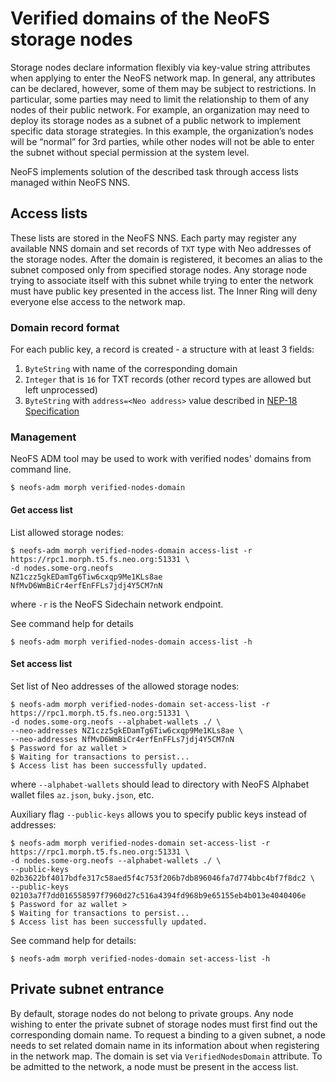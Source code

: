 # Verified domains of the NeoFS storage nodes

Storage nodes declare information flexibly via key-value string attributes when
applying to enter the NeoFS network map. In general, any attributes can be
declared, however, some of them may be subject to restrictions. In particular,
some parties may need to limit the relationship to them of any nodes of their
public network. For example, an organization may need to deploy its storage
nodes as a subnet of a public network to implement specific data storage
strategies. In this example, the organization’s nodes will be “normal” for 3rd
parties, while other nodes will not be able to enter the subnet without special
permission at the system level.

NeoFS implements solution of the described task through access lists managed
within NeoFS NNS.

## Access lists

These lists are stored in the NeoFS NNS. Each party may register any available
NNS domain and set records of `TXT` type with Neo addresses of the storage
nodes. After the domain is registered, it becomes an alias to the subnet composed
only from specified storage nodes. Any storage node trying to associate itself
with this subnet while trying to enter the network must have public key
presented in the access list. The Inner Ring will deny everyone else access to
the network map.

### Domain record format

For each public key, a record is created - a structure with at least 3 fields:
1. `ByteString` with name of the corresponding domain
2. `Integer` that is `16` for TXT records (other record types are allowed but left unprocessed)
3. `ByteString` with `address=<Neo address>` value described in [NEP-18 Specification](https://github.com/neo-project/proposals/pull/133)

### Management

NeoFS ADM tool may be used to work with verified nodes' domains from command line.
```
$ neofs-adm morph verified-nodes-domain
```

#### Get access list

List allowed storage nodes:
```
$ neofs-adm morph verified-nodes-domain access-list -r https://rpc1.morph.t5.fs.neo.org:51331 \
-d nodes.some-org.neofs
NZ1czz5gkEDamTg6Tiw6cxqp9Me1KLs8ae
NfMvD6WmBiCr4erfEnFFLs7jdj4Y5CM7nN
```
where `-r` is the NeoFS Sidechain network endpoint.

See command help for details
```
$ neofs-adm morph verified-nodes-domain access-list -h
```

#### Set access list

Set list of Neo addresses of the allowed storage nodes:
```
$ neofs-adm morph verified-nodes-domain set-access-list -r https://rpc1.morph.t5.fs.neo.org:51331 \
-d nodes.some-org.neofs --alphabet-wallets ./ \
--neo-addresses NZ1czz5gkEDamTg6Tiw6cxqp9Me1KLs8ae \
--neo-addresses NfMvD6WmBiCr4erfEnFFLs7jdj4Y5CM7nN
$ Password for az wallet >
$ Waiting for transactions to persist...
$ Access list has been successfully updated.
```
where `--alphabet-wallets` should lead to directory with NeoFS Alphabet wallet
files `az.json`, `buky.json`, etc.

Auxiliary flag `--public-keys` allows you to specify public keys instead of addresses:
```
$ neofs-adm morph verified-nodes-domain set-access-list -r https://rpc1.morph.t5.fs.neo.org:51331 \
-d nodes.some-org.neofs --alphabet-wallets ./ \
--public-keys 02b3622bf4017bdfe317c58aed5f4c753f206b7db896046fa7d774bbc4bf7f8dc2 \
--public-keys 02103a7f7dd016558597f7960d27c516a4394fd968b9e65155eb4b013e4040406e
$ Password for az wallet >
$ Waiting for transactions to persist...
$ Access list has been successfully updated.
```

See command help for details:
```
$ neofs-adm morph verified-nodes-domain set-access-list -h
```

## Private subnet entrance

By default, storage nodes do not belong to private groups. Any node wishing to
enter the private subnet of storage nodes must first find out the corresponding
domain name. To request a binding to a given subnet, a node needs to set
related domain name in its information about when registering in the network
map. The domain is set via `VerifiedNodesDomain` attribute. To be admitted to
the network, a node must be present in the access list.
